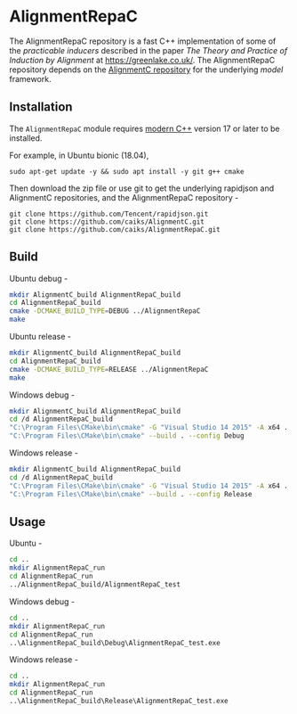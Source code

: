 # AlignmentRepaC

The AlignmentRepaC repository is a fast C++ implementation of some of the *practicable inducers* described in the paper *The Theory and Practice of Induction by Alignment* at https://greenlake.co.uk/. The AlignmentRepaC repository depends on the [AlignmentC repository](https://github.com/caiks/AlignmentC) for the underlying *model* framework. 

## Installation

The `AlignmentRepaC` module requires [modern C++](https://en.cppreference.com/w/) version 17 or later to be installed.

For example, in Ubuntu bionic (18.04),
```
sudo apt-get update -y && sudo apt install -y git g++ cmake

```
Then download the zip file or use git to get the underlying rapidjson and AlignmentC repositories, and the AlignmentRepaC repository -
```
git clone https://github.com/Tencent/rapidjson.git
git clone https://github.com/caiks/AlignmentC.git
git clone https://github.com/caiks/AlignmentRepaC.git

```

## Build

Ubuntu debug -
```sh
mkdir AlignmentC_build AlignmentRepaC_build
cd AlignmentRepaC_build
cmake -DCMAKE_BUILD_TYPE=DEBUG ../AlignmentRepaC
make

```
Ubuntu release -
```sh
mkdir AlignmentC_build AlignmentRepaC_build
cd AlignmentRepaC_build
cmake -DCMAKE_BUILD_TYPE=RELEASE ../AlignmentRepaC
make

```
Windows debug -
```sh
mkdir AlignmentC_build AlignmentRepaC_build
cd /d AlignmentRepaC_build
"C:\Program Files\CMake\bin\cmake" -G "Visual Studio 14 2015" -A x64 ../AlignmentRepaC
"C:\Program Files\CMake\bin\cmake" --build . --config Debug

```
Windows release -
```sh
mkdir AlignmentC_build AlignmentRepaC_build
cd /d AlignmentRepaC_build
"C:\Program Files\CMake\bin\cmake" -G "Visual Studio 14 2015" -A x64 ../AlignmentRepaC
"C:\Program Files\CMake\bin\cmake" --build . --config Release

```

## Usage

Ubuntu -
```sh
cd ..
mkdir AlignmentRepaC_run
cd AlignmentRepaC_run
../AlignmentRepaC_build/AlignmentRepaC_test 

```
Windows debug -
```sh
cd ..
mkdir AlignmentRepaC_run
cd AlignmentRepaC_run
..\AlignmentRepaC_build\Debug\AlignmentRepaC_test.exe

```
Windows release -
```sh
cd ..
mkdir AlignmentRepaC_run
cd AlignmentRepaC_run
..\AlignmentRepaC_build\Release\AlignmentRepaC_test.exe 

```
